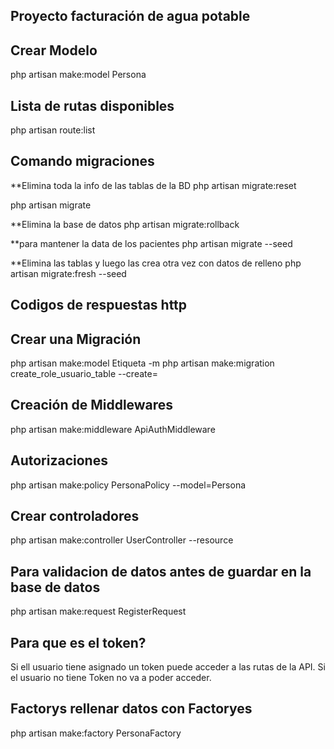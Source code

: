## Proyecto facturación de agua potable

## Crear Modelo

php artisan make:model Persona

## Lista de rutas disponibles

php artisan route:list

## Comando migraciones

\*\*Elimina toda la info de las tablas de la BD
php artisan migrate:reset

php artisan migrate

\*\*Elimina la base de datos
php artisan migrate:rollback

\*\*para mantener la data de los pacientes
php artisan migrate --seed

\*\*Elimina las tablas y luego las crea otra vez con datos de relleno
php artisan migrate:fresh --seed

## Codigos de respuestas http

## Crear una Migración

php artisan make:model Etiqueta -m
php artisan make:migration create_role_usuario_table --create=

## Creación de Middlewares

php artisan make:middleware ApiAuthMiddleware

## Autorizaciones

php artisan make:policy PersonaPolicy --model=Persona

## Crear controladores

php artisan make:controller UserController --resource

## Para validacion de datos antes de guardar en la base de datos

php artisan make:request RegisterRequest

## Para que es el token?

Si ell usuario tiene asignado un token puede acceder a las rutas de la API.
Si el usuario no tiene Token no va a poder acceder.

## Factorys rellenar datos con Factoryes

php artisan make:factory PersonaFactory
